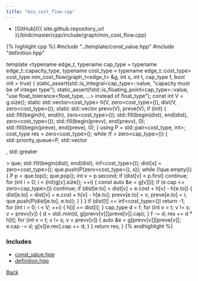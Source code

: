 ```yaml
---
title: "min_cost_flow.cpp"
---
```


- [GitHub]({{ site.github.repository_url }}/blob/master/cpp/include/graph/min_cost_flow.cpp)

{% highlight cpp %}
#include "../template/const_value.hpp"
#include "definition.hpp"

template <typename edge_t, typename cap_type = typename edge_t::capacity_type,
          typename cost_type = typename edge_t::cost_type>
cost_type min_cost_flow(graph_t<edge_t> &g, int s, int t, cap_type f,
                        bool init = true) {
  static_assert(std::is_integral<cap_type>::value,
                "capacity must be of integer type");
  static_assert(!std::is_floating_point<cap_type>::value,
                "use float_tolerance<float_type, ...> instead of float_type");
  const int V = g.size();
  static std::vector<cost_type> h(V, zero<cost_type>()),
    dist(V, zero<cost_type>());
  static std::vector<int> prevv(V), preve(V);
  if (init) {
    std::fill(begin(h), end(h), zero<cost_type>());
    std::fill(begin(dist), end(dist), zero<cost_type>());
    std::fill(begin(prevv), end(prevv), 0);
    std::fill(begin(preve), end(preve), 0);
  }
  using P = std::pair<cost_type, int>;
  cost_type res = zero<cost_type>();
  while (f > zero<cap_type>()) {
    std::priority_queue<P, std::vector<P>, std::greater<P>> que;
    std::fill(begin(dist), end(dist), inf<cost_type>());
    dist[s] = zero<cost_type>();
    que.push(P(zero<cost_type>(), s));
    while (!que.empty()) {
      P p = que.top();
      que.pop();
      int v = p.second;
      if (dist[v] < p.first) continue;
      for (int i = 0; i < (int)g[v].size(); ++i) {
        const auto &e = g[v][i];
        if (e.cap <= zero<cap_type>()) continue;
        if (dist[e.to] > dist[v] + e.cost + h[v] - h[e.to]) {
          dist[e.to] = dist[v] + e.cost + h[v] - h[e.to];
          prevv[e.to] = v;
          preve[e.to] = i;
          que.push(P(dist[e.to], e.to));
        }
      }
    }
    if (dist[t] == inf<cost_type>()) return -1;
    for (int i = 0; i < V; ++i) {
      h[i] += dist[i];
    }
    cap_type d = f;
    for (int v = t; v != s; v = prevv[v]) {
      d = std::min(d, g[prevv[v]][preve[v]].cap);
    }
    f -= d;
    res += d * h[t];
    for (int v = t; v != s; v = prevv[v]) {
      auto &e = g[prevv[v]][preve[v]];
      e.cap -= d;
      g[v][e.rev].cap += d;
    }
  }
  return res;
}
{% endhighlight %}

### Includes

- [const_value.hpp](../template/const_value)
- [definition.hpp](definition)

[Back](../..)
